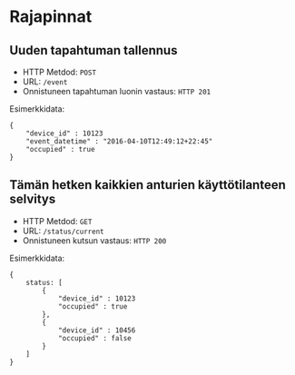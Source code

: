 # Rajapinnat

## Uuden tapahtuman tallennus

* HTTP Metdod: `POST`
* URL: `/event`
* Onnistuneen tapahtuman luonin vastaus: `HTTP 201`

Esimerkkidata:
```
{
	"device_id" : 10123
	"event_datetime" : "2016-04-10T12:49:12+22:45"
	"occupied" : true
}
```

## Tämän hetken kaikkien anturien käyttötilanteen selvitys

* HTTP Metdod: `GET`
* URL: `/status/current`
* Onnistuneen kutsun vastaus: `HTTP 200`

Esimerkkidata:
```
{
	status: [
		{
			"device_id" : 10123
			"occupied" : true
		},
		{
			"device_id" : 10456
			"occupied" : false
		}
	]
}
```